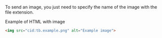 To send an image, you just need to specify the name of the image with the file extension.

Example of HTML with image
```html
<img src="cid:tb.example.png" alt="Example image">
```
